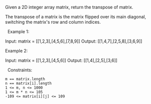 Given a 2D integer array matrix, return the transpose of matrix.

The transpose of a matrix is the matrix flipped over its main diagonal, switching the matrix's row and column indices.



 
Example 1:

Input: matrix = [[1,2,3],[4,5,6],[7,8,9]]
Output: [[1,4,7],[2,5,8],[3,6,9]]


Example 2:

Input: matrix = [[1,2,3],[4,5,6]]
Output: [[1,4],[2,5],[3,6]]


 
Constraints:


	m == matrix.length
	n == matrix[i].length
	1 <= m, n <= 1000
	1 <= m * n <= 105
	-109 <= matrix[i][j] <= 109

